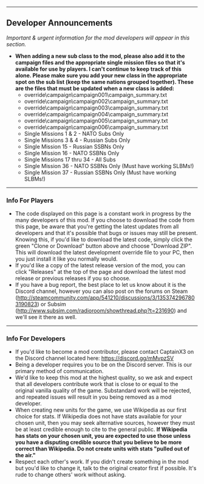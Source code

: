 -----
## Developer Announcements
_Important & urgent information for the mod developers will appear in this section._
* **When adding a new sub class to the mod, please also add it to the campaign files and the appropriate single mission files so that it's available for use by players. I can't continue to keep track of this alone. Please make sure you add your new class in the appropriate spot on the sub list (keep the same nations grouped together). These are the files that must be updated when a new class is added:**
  * override\campaign\campaign001\campaign_summary.txt
  * override\campaign\campaign002\campaign_summary.txt
  * override\campaign\campaign003\campaign_summary.txt
  * override\campaign\campaign004\campaign_summary.txt
  * override\campaign\campaign005\campaign_summary.txt
  * override\campaign\campaign006\campaign_summary.txt
  * Single Missions 1 & 2 - NATO Subs Only
  * Single Missions 3 & 4 - Russian Subs Only
  * Single Mission 15 - Russian SSBNs Only
  * Single Mission 16 - NATO SSBNs Only
  * Single Missions 17 thru 34 - All Subs
  * Single Mission 36 - NATO SSBNs Only (Must have working SLBMs!)
  * Single Mission 37 - Russian SSBNs Only (Must have working SLBMs!)

-----

### Info For Players
* The code displayed on this page is a constant work in progress by the many developers of this mod. If you choose to download the code from this page, be aware that you're getting the latest updates from all developers and that it's possible that bugs or issues may still be present. Knowing this, if you'd like to download the latest code, simply click the green "Clone or Download" button above and choose "Download ZIP". This will download the latest development override file to your PC, then you just install it like you normally would.
* If you'd like a copy of the latest release version of the mod, you can click "Releases" at the top of the page and download the latest mod release or previous releases if you so choose.
* If you have a bug report, the best place to let us know about it is the Discord channel, however you can also post on the forums on Steam (http://steamcommunity.com/app/541210/discussions/3/1353742967803190823) or Subsim (http://www.subsim.com/radioroom/showthread.php?t=231690) and we'll see it there as well.

-----

### Info For Developers
* If you'd like to become a mod contributor, please contact CaptainX3 on the Discord channel located here: https://discord.gg/mMvpzSV
* Being a developer requires you to be on the Discord server. This is our primary method of communication.
* We'd like to keep this mod at the highest quality, so we ask and expect that all developers contribute work that is close to or equal to the original vanilla quality of the game. Substandard work will be rejected, and repeated issues will result in you being removed as a mod developer.
* When creating new units for the game, we use Wikipedia as our first choice for stats. If Wikipedia does not have stats available for your chosen unit, then you may seek alternative sources, however they must be at least credible enough to cite to the general public. **If Wikipedia has stats on your chosen unit, you are expected to use those unless you have a disputing credible source that you believe to be more correct than Wikipedia. Do not create units with stats "pulled out of the air."**
* Respect each other's work. If you didn't create something in the mod but you'd like to change it, talk to the original creator first if possible. It's rude to change others' work without asking.
